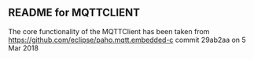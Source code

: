 ## README for MQTTCLIENT

The core functionality of the MQTTClient has been taken from https://github.com/eclipse/paho.mqtt.embedded-c commit 29ab2aa  on 5 Mar 2018
